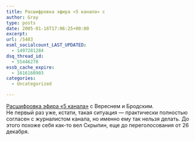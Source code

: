 ```yaml
---
title: Расшифровка эфира «5 канала» с
author: Gray
type: posts
date: 2005-01-16T17:06:25+00:00
excerpt:
url: /5483
esml_socialcount_LAST_UPDATED:
  - 1497281284
dsq_thread_id:
  - 55446278
essb_cache_expire:
  - 1616160903
categories:
  - Uncategorized

---
```








<a href="http://telekritika.kiev.ua/news/?id=20464" target="_blank">Расшифровка эфира &#171;5 канала&#187;</a> с Вереснем и Бродским.  
Не первый раз уже, кстати, такая ситуация &#8212; практически полностью согласен с журналистом канала, но именно ему так нельзя делать. До этого похоже себя как-то вел Скрыпин, еще до переголосования от 26 декабря.